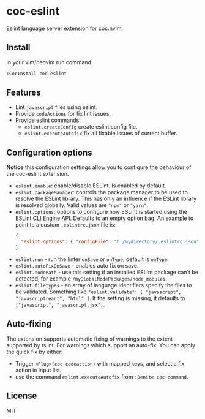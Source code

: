 # coc-eslint

Eslint language server extension for [coc.nvim](https://github.com/neoclide/coc.nvim).

## Install

In your vim/neovim run command:

``` sh
:CocInstall coc-eslint
```

## Features

* Lint `javascript` files using eslint.
* Provide `codeActions` for fix lint issues.
* Provide eslint commands:
  * `eslint.createConfig` create eslint config file.
  * `eslint.executeAutofix` fix all fixable issues of current buffer.

## Configuration options

**Notice** this configuration settings allow you to configure the behaviour of the coc-eslint extension.

- `eslint.enable`: enable/disable ESLint. Is enabled by default.
- `eslint.packageManager`: controls the package manager to be used to resolve the ESLint library. This has only an influence if the ESLint library is resolved globally. Valid values are `"npm"` or `"yarn"`.
- `eslint.options`: options to configure how ESLint is started using the [ESLint CLI Engine API](http://eslint.org/docs/developer-guide/nodejs-api#cliengine). Defaults to an empty option bag.
  An example to point to a custom `.eslintrc.json` file is:
  ```json
  {
    "eslint.options": { "configFile": "C:/mydirectory/.eslintrc.json" }
  }
  ```
- `eslint.run` - run the linter `onSave` or `onType`, default is `onType`.
- `eslint.autoFixOnSave` - enables auto fix on save.
- `eslint.nodePath` - use this setting if an installed ESLint package can't be detected, for example `/myGlobalNodePackages/node_modules`.
- `eslint.filetypes` - an array of language identifiers specify the files to be validated. Something like `"eslint.validate": [ "javascript", "javascriptreact", "html" ]`. If the setting is missing, it defaults to `["javascript", "javascript.jsx"]`.

## Auto-fixing

The extension supports automatic fixing of warnings to the extent supported by tslint. For warnings which support an auto-fix. You can apply the quick fix by either:

- Trigger `<Plug>(coc-codeaction)` with mapped keys, and select a fix action in input list.
- use the command `eslint.executeAutofix` from `:Denite coc-command`.

## License

MIT
